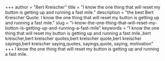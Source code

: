 +++
author = "Bert Kreischer"
title = "I know the one thing that will reset my button is getting up and running a fast mile."
description = "the best Bert Kreischer Quote: I know the one thing that will reset my button is getting up and running a fast mile."
slug = "i-know-the-one-thing-that-will-reset-my-button-is-getting-up-and-running-a-fast-mile"
keywords = "I know the one thing that will reset my button is getting up and running a fast mile.,bert kreischer,bert kreischer quotes,bert kreischer quote,bert kreischer sayings,bert kreischer saying,quotes, sayings,quote, saying, motivation"
+++
I know the one thing that will reset my button is getting up and running a fast mile.

